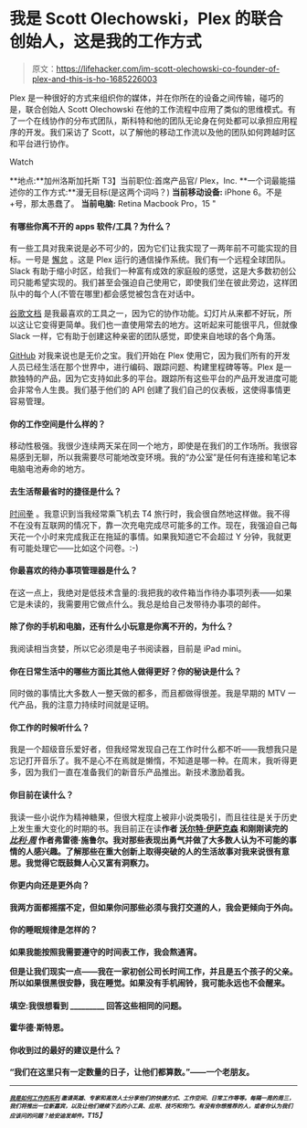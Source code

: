 # 我是 Scott Olechowski，Plex 的联合创始人，这是我的工作方式

> 原文：<https://lifehacker.com/im-scott-olechowski-co-founder-of-plex-and-this-is-ho-1685226003>

Plex 是一种很好的方式来组织你的媒体，并在你所在的设备之间传输，碰巧的是，联合创始人 Scott Olechowski 在他的工作流程中应用了类似的思维模式。有了一个在线协作的分布式团队，斯科特和他的团队无论身在何处都可以承担应用程序的开发。我们采访了 Scott，以了解他的移动工作流以及他的团队如何跨越时区和平台进行协作。

Watch

**地点:**加州洛斯加托斯
T3】当前职位:首席产品官/ Plex，Inc.
**一个词最能描述你的工作方式:**漫无目标(是这两个词吗？)
**当前移动设备:** iPhone 6。不是+号，那太愚蠢了。
**当前电脑:** Retina Macbook Pro，15 "

#### 有哪些你离不开的 apps 软件/工具？为什么？

有一些工具对我来说是必不可少的，因为它们让我实现了一两年前不可能实现的目标。一号是 [懈怠](http://slack.com) 。这是 Plex 运行的通信操作系统。我们有一个远程全球团队。Slack 有助于缩小时区，给我们一种富有成效的家庭般的感觉，这是大多数初创公司只能希望实现的。我们甚至会强迫自己使用它，即使我们坐在彼此旁边，这样团队中的每个人(不管在哪里)都会感觉被包含在对话中。

[谷歌文档](http://lifehacker.com/the-best-google-docs-features-youre-probably-not-using-1570728322) 是我最喜欢的工具之一，因为它的协作功能。幻灯片从来都不好玩，所以这让它变得更简单。我们也一直使用常去的地方。这听起来可能很平凡，但就像 Slack 一样，它有助于创建这种亲密的团队感觉，即使来自地球的各个角落。

[GitHub](https://lifehacker.com/how-the-heck-do-i-use-github-5983680) 对我来说也是无价之宝。我们开始在 Plex 使用它，因为我们所有的开发人员已经生活在那个世界中，进行编码、跟踪问题、构建里程碑等等。Plex 是一款独特的产品，因为它支持如此多的平台。跟踪所有这些平台的产品开发进度可能会非常令人生畏。我们基于他们的 API 创建了我们自己的仪表板，这使得事情更容易管理。

#### 你的工作空间是什么样的？

移动性极强。我很少连续两天呆在同一个地方，即使是在我们的工作场所。我很容易感到无聊，所以我需要尽可能地改变环境。我的“办公室”是任何有连接和笔记本电脑电池寿命的地方。

#### 去生活帮最省时的捷径是什么？

[时间拳](http://en.wikipedia.org/wiki/Timeboxing) 。我意识到当我经常乘飞机去 T4 旅行时，我会很自然地这样做。我不得不在没有互联网的情况下，靠一次充电完成尽可能多的工作。现在，我强迫自己每天花一个小时来完成我正在拖延的事情。如果我知道它不会超过 Y 分钟，我就更有可能处理它——比如这个问卷。:-)

#### 你最喜欢的待办事项管理器是什么？

在这一点上，我绝对是低技术含量的:我把我的收件箱当作待办事项列表——如果它是未读的，我需要用它做点什么。我总是给自己发带待办事项的邮件。

#### 除了你的手机和电脑，还有什么小玩意是你离不开的，为什么？

我阅读相当贪婪，所以它必须是电子书阅读器，目前是 iPad mini。

#### 你在日常生活中的哪些方面比其他人做得更好？你的秘诀是什么？

同时做的事情比大多数人一整天做的都多，而且都做得很差。我是早期的 MTV 一代产品，我的注意力持续时间就是证明。

#### 你工作的时候听什么？

我是一个超级音乐爱好者，但我经常发现自己在工作时什么都不听——我想我只是忘记打开音乐了。我不是心不在焉就是懒惰，不知道是哪一种。在周末，我听得更多，因为我们一直在准备我们的新音乐产品推出。新技术激励着我。

#### 你目前在读什么？

我读一些小说作为精神糖果，但很大程度上被非小说类吸引，而且往往是关于历史上发生重大变化的时期的书。我目前正在读[](http://www.amazon.com/The-Innovators-Hackers-Geniuses-Revolution/dp/147670869X?asc_campaign=InlineText&asc_refurl=https://lifehacker.com/im-scott-olechowski-co-founder-of-plex-and-this-is-ho-1685226003&asc_source=&tag=kinjalifehackerlink-20)**作者 [沃尔特·伊萨克森](http://lifehacker.com/im-walter-isaacson-and-this-is-how-i-work-1654948434) 和刚刚读完的 [*比利·周*](http://www.amazon.com/Billy-Joel-Fred-Schruers/dp/0804140197?asc_campaign=InlineText&asc_refurl=https://lifehacker.com/im-scott-olechowski-co-founder-of-plex-and-this-is-ho-1685226003&asc_source=&tag=kinjalifehackerlink-20) 作者弗雷德·施鲁尔。我对那些表现出勇气并做了大多数人认为不可能的事情的人感兴趣。了解那些在重大创新上取得突破的人的生活故事对我来说很有意思。我觉得它既鼓舞人心又富有洞察力。**

#### **你更内向还是更外向？**

**我两方面都摇摆不定，但如果你问那些必须与我打交道的人，我会更倾向于外向。**

#### **你的睡眠规律是怎样的？**

**如果我能按照我需要遵守的时间表工作，我会熬通宵。**

**但是让我们现实一点——我在一家初创公司长时间工作，并且是五个孩子的父亲。所以如果很黑很安静，我在睡觉。如果没有手机闹铃，我可能永远也不会醒来。**

#### **填空:我很想看到 _________ 回答这些相同的问题。**

**霍华德·斯特恩。**

#### **你收到过的最好的建议是什么？**

**“我们在这里只有一定数量的日子，让他们都算数。”——一个老朋友。**

* * *

***<small></small>*<small>[*<small>我是如何工作的系列</small>*](http://lifehacker.com/how-i-work/) *<small>邀请英雄、专家和高效人士分享他们的快捷方式、工作空间、日常工作等等。每隔一周的周三，我们将推出一位新嘉宾，以及让他们继续下去的小工具、应用、技巧和窍门。有没有你想推荐的人，或者你认为我们应该问的问题？给安迪发邮件。</small>T15】*</small>**

**<small></small>**